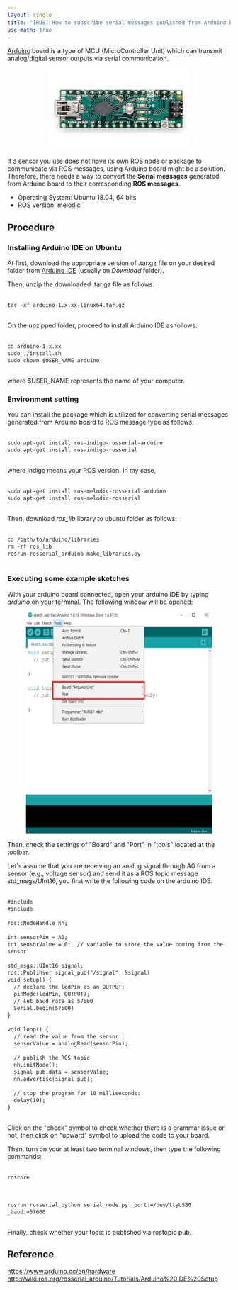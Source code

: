 ```yaml
---
layout: single
title: "[ROS] How to subscribe serial messages published from Arduino board as a ROS topic?"
use_math: true
---
```

[Arduino](https://www.arduino.cc/) board is a type of MCU (MicroController Unit) which can transmit analog/digital sensor outputs via serial communication.

<p><a href="https://www.arduino.cc/en/hardware">
<center><img src="/images/tumbnails/arduino_nano_image.jpg" width="324" height="184"></center>
</a></p>
  
If a sensor you use does not have its own ROS node or package to communicate via ROS messages, using Arduino board might be a solution. Therefore, there needs a way to convert the **Serial messages** generated from Arduino board to their corresponding **ROS messages**. 

* Operating System: Ubuntu 18.04, 64 bits
* ROS version: melodic

## Procedure
### Installing Arduino IDE on Ubuntu
At first, download the appropriate version of .tar.gz file on your desired folder from [Arduino IDE](https://www.arduino.cc/en/software)  (usually on *Download* folder). 

Then, unzip the downloaded .tar.gz file as follows:
<pre>
<code>
tar -xf arduino-1.x.xx-linux64.tar.gz
</code>
</pre>

On the upzipped folder, proceed to install Arduino IDE as follows:
<pre>
<code>
cd arduino-1.x.xx
sudo ./install.sh
sudo chown $USER_NAME arduino
</code>
</pre>
where $USER_NAME represents the name of your computer.

### Environment setting
You can install the package which is utilized for converting serial messages generated from Arduino board to ROS message type as follows:
<pre>
<code>
sudo apt-get install ros-indigo-rosserial-arduino
sudo apt-get install ros-indigo-rosserial
</code>
</pre>
where indigo means your ROS version. In my case,
<pre>
<code>
sudo apt-get install ros-melodic-rosserial-arduino
sudo apt-get install ros-melodic-rosserial
</code>
</pre>

Then, download *ros_lib* library to ubuntu folder as follows:
<pre>
<code>
cd /path/to/arduino/libraries
rm -rf ros_lib
rosrun rosserial_arduino make_libraries.py
</code>
</pre>

### Executing some example sketches
With your arduino board connected, open your arduino IDE by typing *arduino* on your terminal. The following window will be opened:
<p>
<center><img src="/images/tumbnails/arduino_IDE_image.PNG" width="420" height="500"></center>
</a></p>
Then, check the settings of "Board" and "Port" in "tools" located at the toolbar. <br>

Let's assume that you are receiving an analog signal through A0 from a sensor (e.g., voltage sensor) and send it as a ROS topic message std_msgs/UInt16, you first write the following code on the arduino IDE.
<pre>
<code>
#include <ros.h>
#include <std_msgs/UInt16.h>

ros::NodeHandle nh;

int sensorPin = A0; 
int sensorValue = 0;  // variable to store the value coming from the sensor

std_msgs::UInt16 signal;
ros::Publihser signal_pub("/signal", &signal)
void setup() {
  // declare the ledPin as an OUTPUT:
  pinMode(ledPin, OUTPUT);
  // set baud rate as 57600
  Serial.begin(57600)
}

void loop() {
  // read the value from the sensor:
  sensorValue = analogRead(sensorPin);
  
  // publish the ROS topic
  nh.initNode();
  signal_pub.data = sensorValue;
  nh.advertise(signal_pub);
  
  // stop the program for 10 milliseconds:
  delay(10);
}
</code>
</pre>
Click on the "check" symbol to check whether there is a grammar issue or not, then click on "upward" symbol to upload the code to your board. 

Then, turn on your at least two terminal windows, then type the following commands:
<pre>
<code>
roscore
</code>
</pre>
<pre>
<code>
rosrun rosserial_python serial_node.py _port:=/dev/ttyUSB0 _baud:=57600
</code>
</pre>

Finally, check whether your topic is published via rostopic pub.

## Reference
https://www.arduino.cc/en/hardware <br>
http://wiki.ros.org/rosserial_arduino/Tutorials/Arduino%20IDE%20Setup
